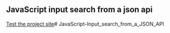 ## JavaScript input search from a json api

<a href="https://aftabgithub1.github.io/JavaScript-Input_search_from_a_JSON_API/" target="_blank">Test the project site</a># JavaScript-Input_search_from_a_JSON_API
